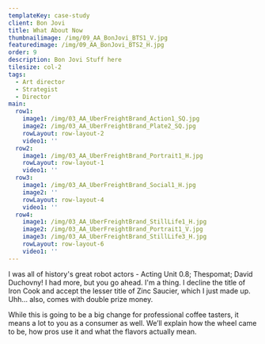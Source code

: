 ```yaml
---
templateKey: case-study
client: Bon Jovi
title: What About Now
thumbnailimage: /img/09_AA_BonJovi_BTS1_V.jpg
featuredimage: /img/09_AA_BonJovi_BTS2_H.jpg
order: 9
description: Bon Jovi Stuff here
tilesize: col-2
tags:
  - Art director
  - Strategist
  - Director
main:
  row1:
    image1: /img/03_AA_UberFreightBrand_Action1_SQ.jpg
    image2: /img/03_AA_UberFreightBrand_Plate2_SQ.jpg
    rowLayout: row-layout-2
    video1: ''
  row2:
    image1: /img/03_AA_UberFreightBrand_Portrait1_H.jpg
    rowLayout: row-layout-1
    video1: ''
  row3:
    image1: /img/03_AA_UberFreightBrand_Social1_H.jpg
    image2: ''
    rowLayout: row-layout-4
    video1: ''
  row4:
    image1: /img/03_AA_UberFreightBrand_StillLife1_H.jpg
    image2: /img/03_AA_UberFreightBrand_Portrait1_V.jpg
    image3: /img/03_AA_UberFreightBrand_StillLife3_H.jpg
    rowLayout: row-layout-6
    video1: ''
---
```


I was all of history's great robot actors - Acting Unit 0.8; Thespomat; David Duchovny! I had more, but you go ahead. I'm a thing. I decline the title of Iron Cook and accept the lesser title of Zinc Saucier, which I just made up. Uhh… also, comes with double prize money.

While this is going to be a big change for professional coffee tasters, it means a lot to you as a consumer as well. We’ll explain how the wheel came to be, how pros use it and what the flavors actually mean.
